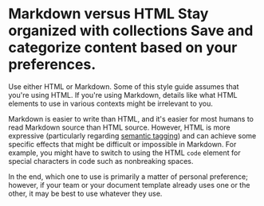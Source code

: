 





# Markdown versus HTML Stay organized with collections Save and categorize content based on your preferences.

Use either HTML or Markdown. Some of this style guide assumes that you're using HTML. If you're
using Markdown, details like what HTML elements to use in various contexts might be
irrelevant to you.

Markdown is easier to write than HTML, and it's easier for most humans to
read Markdown source than HTML source. However, HTML is more expressive
(particularly regarding [semantic tagging](/style/semantic-tagging))
and can achieve some specific effects that might be difficult or impossible in
Markdown. For example, you might have to switch to using the HTML `code` element
for special characters in code such as nonbreaking spaces.

In the end, which one to use is primarily a matter of personal preference;
however, if your team or your document template already uses one or the other,
it may be best to use whatever they use.






